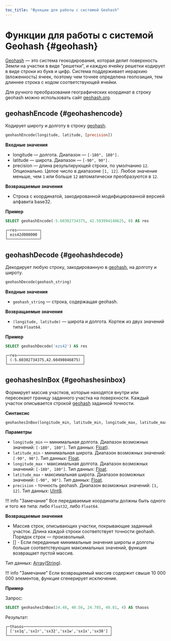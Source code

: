 ```yaml
---
toc_title: "Функции для работы с системой Geohash"
---
```


# Функции для работы с системой Geohash {#geohash}

[Geohash](https://en.wikipedia.org/wiki/Geohash) — это система геокодирования, которая делит поверхность Земли на участки в виде "решетки", и каждую ячейку решетки кодирует в виде строки из букв и цифр. Система поддерживает иерархию (вложенность) ячеек, поэтому чем точнее определена геопозиция, тем длиннее строка с кодом соответствующей ячейки. 

Для ручного преобразования географических координат в строку geohash можно использовать сайт [geohash.org](http://geohash.org/).

## geohashEncode {#geohashencode}

Кодирует широту и долготу в строку [geohash](#geohash).

``` sql
geohashEncode(longitude, latitude, [precision])
```

**Входные значения**

-   longitude — долгота. Диапазон — `[-180°, 180°].`
-   latitude — широта. Диапазон — `[-90°, 90°].`
-   precision — длина результирующей строки, по умолчанию `12`. Опционально. Целое число в диапазоне `[1, 12]`. Любое значение меньше, чем `1` или больше `12` автоматически преобразуются в `12`.

**Возвращаемые значения**

-   Строка с координатой, закодированной модифицированной версией алфавита base32.

**Пример**

``` sql
SELECT geohashEncode(-5.60302734375, 42.593994140625, 0) AS res
```

``` text
┌─res──────────┐
│ ezs42d000000 │
└──────────────┘
```

## geohashDecode {#geohashdecode}

Декодирует любую строку, закодированную в [geohash](#geohash), на долготу и широту.

``` sql
geohashDecode(geohash_string)
```

**Входные значения**

-   `geohash_string` — строка, содержащая geohash.

**Возвращаемые значения**

-   `(longitude, latitude)` — широта и долгота. Кортеж из двух значений типа `Float64`.

**Пример**

``` sql
SELECT geohashDecode('ezs42') AS res
```

``` text
┌─res─────────────────────────────┐
│ (-5.60302734375,42.60498046875) │
└─────────────────────────────────┘
```

## geohashesInBox {#geohashesinbox}

Формирует массив участков, которые находятся внутри или пересекают границу заданного участка на поверхности. Каждый участок описывается строкой [geohash](#geohash) заданной точности.

**Синтаксис**

``` sql
geohashesInBox(longitude_min, latitude_min, longitude_max, latitude_max, precision)
```

**Параметры**

-   `longitude_min` — минимальная долгота. Диапазон возможных значений: `[-180°, 180°]`. Тип данных: [Float](../../../sql-reference/data-types/float.md)).
-   `latitude_min` - минимальная широта. Диапазон возможных значений: `[-90°, 90°]`. Тип данных: [Float](../../../sql-reference/data-types/float.md).
-   `longitude_max` - максимальная долгота. Диапазон возможных значений: `[-180°, 180°]`. Тип данных: [Float](../../../sql-reference/data-types/float.md).
-   `latitude_max` - максимальная широта. Диапазон возможных значений: `[-90°, 90°]`. Тип данных: [Float](../../../sql-reference/data-types/float.md).
-   `precision` - точность geohash. Диапазон возможных значений: `[1, 12]`. Тип данных: [UInt8](../../../sql-reference/data-types/int-uint.md).

!!! info "Замечание"
    Все передаваемые координаты должны быть одного и того же типа: либо `Float32`, либо `Float64`.

**Возвращаемые значения**

-   Массив строк, описывающих участки, покрывающие заданный участок. Длина каждой строки соответствует точности geohash. Порядок строк — произвольный. 
-   \[\] - Если переданные минимальные значения широты и долготы больше соответствующих максимальных значений, функция возвращает пустой массив.

Тип данных: [Array](../../../sql-reference/data-types/array.md)([String](../../../sql-reference/data-types/string.md)).

!!! info "Замечание"
    Если возвращаемый массив содержит свыше 10 000 000 элементов, функция сгенерирует исключение.

**Пример**

Запрос:

``` sql
SELECT geohashesInBox(24.48, 40.56, 24.785, 40.81, 4) AS thasos
```
Результат:

``` text
┌─thasos──────────────────────────────────────┐
│ ['sx1q','sx1r','sx32','sx1w','sx1x','sx38'] │
└─────────────────────────────────────────────┘
```

